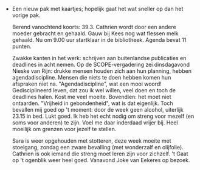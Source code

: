 - Een nieuw pak met kaartjes; hopelijk gaat het wat sneller op dan het vorige pak.
  
  Berend vanochtend koorts: 39.3. Cathrien wordt door een andere moeder gebracht en gehaald. Gauw bij Kees nog wat flessen melk gehaald. Nu om 9.00 uur startklaar in de bibliotheek. Agenda bevat 11 punten. 
  
  Zwakke kanten in het werk: schrijven aan buitenlandse publicaties en deadlines in acht nemen. Op de SCOPE-vergadering zei dinsdagavond Nieske van Rijn: drukke mensen houden zich aan hun planning, hebben agendadiscipline. Mensen die niets te doen hebben komen hun afspraken niet na. "Agendadiscipline", wat een mooi woord! Gedisciplineerd leven, dat zou ik wel willen, veel doen en toch de deadlines halen. Kost me veel moeite. Bovendien: het moet niet ontaarden. "Vrijheid in gebondenheid", wat is dat eigenlijk. Toch bevallen mij goed op 't moment: door de week geen alcohol, uiterlijk 23.15 in bed. Lukt goed. Ik heb het echt nodig om streng voor mezelf (en soms voor anderen) te zijn. Voel me daar inderdaad vrijer bij. Heel moeilijk om grenzen voor jezelf te stellen.
  
  Sara is weer opgehouden met stotteren, deze week moeite met stoelgang, zondag een zware bevalling (met wonderzalf en olijfolie). Cathrien is ook iemand die streng moet leren zijn voor zichzelf. 't Gaat op 't ogenblik weer heel goed. Vanavond Joke van Eekeres op bezoek.